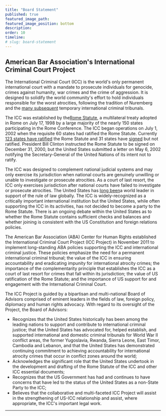 ```yaml
---
title: "Board Statement"
published: true
featured_image_path:
featured_image_position: bottom
description:
order: 10
timeline:
# slug: board-statement
---
```


## American Bar Association's International Criminal Court Project

The International Criminal Court (ICC) is the world's only permanent international court with a mandate to prosecute individuals for genocide, crimes against humanity, war crimes and the crime of aggression. It is designed to solidify the world community's effort to hold individuals responsible for the worst atrocities, following the tradition of Nuremberg and the [many subsequent](https://www.aba-icc.org/about-the-icc/evolution-of-international-criminal-justice/) temporary international criminal tribunals.

The ICC was established by the[Rome Statute](https://www.icc-cpi.int/resource-library/Documents/RS-Eng.pdf), a multilateral treaty adopted in Rome on July 17, 1998 by a large majority of the nearly 150 states participating in the Rome Conference. The ICC began operations on July 1, 2002 when the requisite 60 states had ratified the Rome Statute. Currently [123 states have ratified](https://asp.icc-cpi.int/en_menus/asp/states%20parties/Pages/the%20states%20parties%20to%20the%20rome%20statute.aspx) the Rome Statute and 31 states have [signed](https://treaties.un.org/Pages/ViewDetails.aspx?src=TREATY&amp;mtdsg_no=XVIII-10&amp;chapter=18&amp;clang=_en) but not ratified. President Bill Clinton instructed the Rome Statute to be signed on December 31, 2000, but the United States submitted a letter on May 6, 2002 notifying the Secretary-General of the United Nations of its intent not to ratify.

The ICC was designed to complement national judicial systems and may only exercise its jurisdiction when national courts are genuinely unwilling or unable to investigate or prosecute atrocities. As a court of last resort, the ICC only exercises jurisdiction after national courts have failed to investigate or prosecute atrocities. The United States has [long been](https://www.aba-icc.org/about-the-icc/the-us-icc-relationship/)a world leader in support of the rule of law globally. The ICC is widely-recognized as a critically important international institution but the United States, while often supporting the ICC in its activities, has not decided to become a party to the Rome Statute. There is an ongoing debate within the United States as to whether the Rome Statute contains sufficient checks and balances and whether joining is consistent with the US Constitution and foreign relations policies.

The American Bar Association (ABA) Center for Human Rights established the International Criminal Court Project (ICC Project) in November 2011 to implement long-standing ABA policies supporting the ICC and international criminal justice. These policies emphasize the need for a permanent international criminal tribunal; the value of the ICC in ensuring accountability and eradicating impunity for international atrocity crimes; the importance of the complementarity principle that establishes the ICC as a court of last resort for crimes that fall within its jurisdiction; the value of US ratification of the Rome Statute; and the importance of US support for and engagement with the International Criminal Court.

The ICC Project is guided by a bipartisan and multi-national Board of Advisors comprised of eminent leaders in the fields of law, foreign policy, diplomacy and human rights advocacy. With regard to its oversight of the Project, the Board of Advisors:

* Recognizes that the United States historically has been among the leading nations to support and contribute to international criminal justice; that the United States has advocated for, helped establish, and supported international and domestic criminal tribunals for World War II conflict areas, the former Yugoslavia, Rwanda, Sierra Leone, East Timor, Cambodia and Lebanon, and that the United States has demonstrated continuing commitment to achieving accountability for international atrocity crimes that occur in conflict zones around the world;
* Acknowledges the significant role that the United States undertook in the development and drafting of the Rome Statute of the ICC and other ICC essential documents;
* Recognizes that the US Government has had and continues to have concerns that have led to the status of the United States as a non-State Party to the ICC;
* Believes that the collaborative and multi-faceted ICC Project will assist in the strengthening of US-ICC relationship and assist, where appropriate, the ICC's important legal work.

---